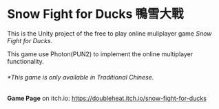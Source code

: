 # Snow Fight for Ducks 鴨雪大戰

This is the Unity project of the free to play online muliplayer game _Snow Fight for Ducks_.

This game use Photon(PUN2) to implement the online multiplayer functionality.

###### *This game is only available in Traditional Chinese.

**Game Page** on itch.io: https://doubleheat.itch.io/snow-fight-for-ducks
